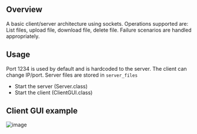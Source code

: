 ## Overview
A basic client/server architecture using sockets. Operations supported are: List files, upload file, download file, delete file. Failure scenarios are handled appropriately.

## Usage
Port 1234 is used by default and is hardcoded to the server. The client can change IP/port. Server files are stored in ```server_files```

* Start the server (Server.class)
* Start the client (ClientGUI.class)

## Client GUI example
![image](https://raw.githubusercontent.com/BlackenedGem/uni-networks-fileserver/update-for-publication/gui.png?token=ABKDTCTCF6VOFKX4P55EGFS5DYTW4)
